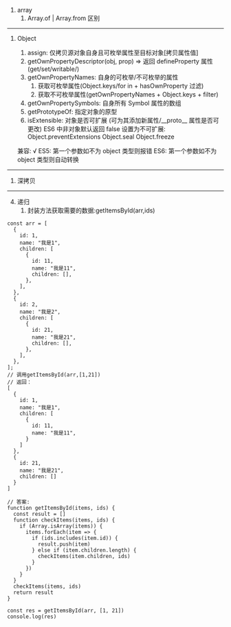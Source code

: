 1. array
   1. Array.of | Array.from 区别

---

1. Object

   1. assign: 仅拷贝源对象自身且可枚举属性至目标对象[拷贝属性值]
   2. getOwnPropertyDescriptor(obj, prop)
      => 返回 defineProperty 属性(get/set/writable/)
   3. getOwnPropertyNames: 自身的可枚举/不可枚举的属性
      1. 获取可枚举属性(Object.keys/for in + hasOwnProperty 过滤)
      2. 获取不可枚举属性(getOwnPropertyNames + Object.keys + filter)
   4. getOwnPropertySymbols: 自身所有 Symbol 属性的数组
   5. getPrototypeOf: 指定对象的原型
   6. isExtensible: 对象是否可扩展 (可为其添加新属性/\_\_proto\_\_ 属性是否可更改) ES6 中非对象默认返回 false
      设置为不可扩展:
      Object.preventExtensions
      Object.seal
      Object.freeze

   兼容: √
   ES5: 第一个参数如不为 object 类型则报错
   ES6: 第一个参数如不为 object 类型则自动转换

---

1. 深拷贝

---

4. 递归
   1. 封装方法获取需要的数据:getItemsById(arr,ids)

```
const arr = [
  {
    id: 1,
    name: "我是1",
    children: [
      {
        id: 11,
        name: "我是11",
        children: [],
      },
    ],
  },
  {
    id: 2,
    name: "我是2",
    children: [
      {
        id: 21,
        name: "我是21",
        children: [],
      },
    ],
  },
];
// 调用getItemsById(arr,[1,21])
// 返回：
[
  {
    id: 1,
    name: "我是1",
    children: [
      {
        id: 11,
        name: "我是11",
      }
    ]
  },
  {
    id: 21,
    name: "我是21",
    children: []
  }
]
```

```
// 答案:
function getItemsById(items, ids) {
  const result = []
  function checkItems(items, ids) {
    if (Array.isArray(items)) {
      items.forEach(item => {
        if (ids.includes(item.id)) {
          result.push(item)
        } else if (item.children.length) {
          checkItems(item.children, ids)
        }
      })
    }
  }
  checkItems(items, ids)
  return result
}

const res = getItemsById(arr, [1, 21])
console.log(res)
```
